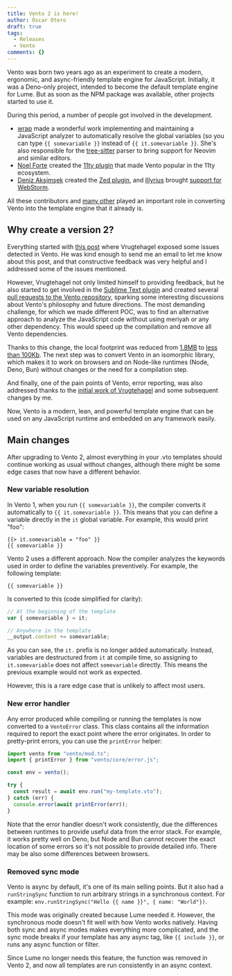 ```yaml
---
title: Vento 2 is here!
author: Óscar Otero
draft: true
tags:
  - Releases
  - Vento
comments: {}
---
```

Vento was born two years ago as an experiment to create a modern, ergonomic, and
async-friendly template engine for JavaScript. Initially, it was a Deno-only project,
intended to become the default template engine for Lume. But as soon as the NPM package was available, other
projects started to use it.

<!-- more -->

During this period, a number of people got involved in the development.

- [wrap](https://github.com/wrapperup) made a wonderful work implementing and
  maintaining a JavaScript analyzer to automatically resolve the global
  variables (so you can type `{{ somevariable }}` instead of
  `{{ it.somevariable }}`. She's also responsible for the
  [tree-sitter](https://github.com/ventojs/tree-sitter-vento) parser to bring
  support for Neovim and similar editors.
- [Noel Forte](https://github.com/noelforte) created the
  [11ty plugin](https://github.com/noelforte/eleventy-plugin-vento) that made Vento popular in the 11ty ecosystem.
- [Deniz Akşimşek](https://github.com/dz4k) created the
  [Zed plugin](https://github.com/dz4k/zed-vento), and
  [Illyrius](https://github.com/illyrius666) brought
  [support for WebStorm](https://github.com/ventojs/webstorm-vento).

All these contributors and
[many other](https://github.com/ventojs/vento/graphs/contributors) played an
important role in converting Vento into the template engine that it already is.

## Why create a version 2?

Everything started with
[this post](https://vrugtehagel.nl/posts/my-doubts-about-vento/) where
Vrugtehagel exposed some issues detected in Vento. He was kind enough to send me
an email to let me know about this post, and that constructive feedback was very
helpful and I addressed some of the issues mentioned.

However, Vrugtehagel not only limited himself to providing feedback, but he also
started to get involved in the
[Sublime Text plugin](https://github.com/ventojs/sublime-vento) and created
several
[pull requests to the Vento repository](https://github.com/ventojs/vento/pulls?q=is%3Apr+is%3Aclosed+author%3Avrugtehagel),
sparking some interesting discussions about Vento's philosophy and future
directions. The most demanding challenge, for which we made different POC, was
to find an alternative approach to analyze the JavaScript code without using
meriyah or any other dependency. This would speed up the compilation and remove all Vento dependencies.

Thanks to this change, the local footprint was reduced from
[1.8MB](https://pkg-size.dev/ventojs@1) to
[less than 100Kb](https://pkg-size.dev/ventojs@2.0.0-canary.1). The next step
was to convert Vento in an isomorphic library, which makes it to work on
browsers and on Node-like runtimes (Node, Deno, Bun) without changes or the need
for a compilation step.

And finally, one of the pain points of Vento, error reporting, was also
addressed thanks to the
[initial work of Vrugtehagel](https://github.com/ventojs/vento/pull/131) and
some subsequent changes by me.

Now, Vento is a modern, lean, and powerful template engine that can be used on
any JavaScript runtime and embedded on any framework easily.

## Main changes

After upgrading to Vento 2, almost everything in your .vto templates should
continue working as usual without changes, although there might be some edge
cases that now have a different behavior.

### New variable resolution

In Vento 1, when you run `{{ somevariable }}`, the compiler converts it
automatically to `{{ it.somevariable }}`. This means that you can define a
variable directly in the `it` global variable. For example, this would print
"foo":

```vto
{{> it.somevariable = "foo" }}
{{ somevariable }}
```

Vento 2 uses a different approach. Now the compiler analyzes the keywords used
in order to define the variables preventively. For example, the following
template:

```vto
{{ somevariable }}
```

Is converted to this (code simplified for clarity):

```js
// At the beginning of the template
var { somevariable } = it;

// Anywhere in the template
__output.content += somevariable;
```

As you can see, the `it.` prefix is no longer added automatically. Instead,
variables are destructured from `it` at compile time, so assigning to
`it.somevariable` does not affect `somevariable` directly. This means the
previous example would not work as expected.

However, this is a rare edge case that is unlikely to affect most users.

### New error handler

Any error produced while compiling or running the templates is now converted to
a `VentoError` class. This class contains all the information required to report
the exact point where the error originates. In order to pretty-print errors, you
can use the `printError` helper:

```js
import vento from "vento/mod.ts";
import { printError } from "vento/core/error.js";

const env = vento();

try {
  const result = await env.run("my-template.vto");
} catch (err) {
  console.error(await printError(err));
}
```

Note that the error handler doesn't work consistently, due the differences between runtimes to provide useful data from the error stack. For example, it works pretty well on Deno, but Node and Bun cannot recover the exact location of some errors so it's not possible to provide detailed info. There may be also some differences between browsers.

### Removed sync mode

Vento is async by default, it's one of its main selling points. But it also had
a `runStringSync` function to run arbitrary strings in a synchronous context.
For example: `env.runStringSync("Hello {{ name }}", { name: "World"})`.

This mode was originally created because Lume needed it. However, the
synchronous mode doesn't fit well with how Vento works natively. Having both
sync and async modes makes everything more complicated, and the sync mode breaks
if your template has any async tag, like `{{ include }}`, or runs any async
function or filter.

Since Lume no longer needs this feature, the function was removed in Vento 2,
and now all templates are run consistently in an async context.
